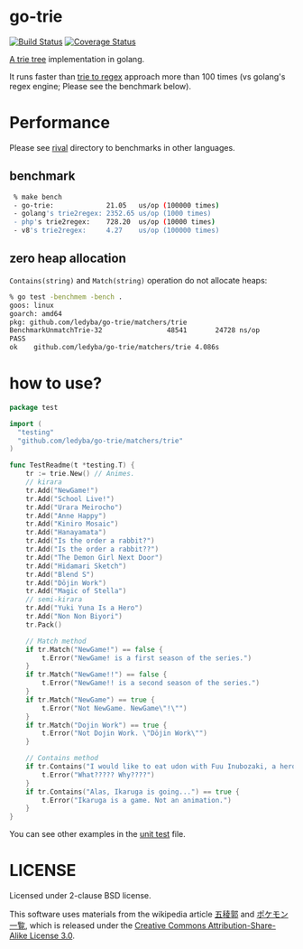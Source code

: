 # go-trie

[![Build Status](https://travis-ci.org/ledyba/go-trie.svg?branch=master)](https://travis-ci.org/ledyba/go-trie)
[![Coverage Status](https://coveralls.io/repos/github/ledyba/go-trie/badge.svg?branch=master)](https://coveralls.io/github/ledyba/go-trie?branch=master)

[A trie tree](https://en.wikipedia.org/wiki/Trie) implementation in golang.

It runs faster than [trie to regex](http://google.com/search?q=trie+2+regex) approach more than 100 times (vs golang's regex engine; Please see the benchmark below).

# Performance

Please see [rival](https://github.com/ledyba/go-trie/tree/master/_rivals) directory to benchmarks in other languages.

## benchmark

```bash
 % make bench
 - go-trie:             21.05   us/op (100000 times)
 - golang's trie2regex: 2352.65 us/op (1000 times)
 - php's trie2regex:    728.20  us/op (10000 times)
 - v8's trie2regex:     4.27    us/op (100000 times)

```

## zero heap allocation

`Contains(string)` and `Match(string)` operation do not allocate heaps:

```bash
% go test -benchmem -bench .
goos: linux
goarch: amd64
pkg: github.com/ledyba/go-trie/matchers/trie
BenchmarkUnmatchTrie-32                48541       24728 ns/op         0 B/op        0 allocs/op
PASS
ok    github.com/ledyba/go-trie/matchers/trie 4.086s

```

# how to use?

```go
package test

import (
  "testing"
  "github.com/ledyba/go-trie/matchers/trie"
)

func TestReadme(t *testing.T) {
	tr := trie.New() // Animes.
	// kirara
	tr.Add("NewGame!")
	tr.Add("School Live!")
	tr.Add("Urara Meirocho")
	tr.Add("Anne Happy")
	tr.Add("Kiniro Mosaic")
	tr.Add("Hanayamata")
	tr.Add("Is the order a rabbit?")
	tr.Add("Is the order a rabbit??")
	tr.Add("The Demon Girl Next Door")
	tr.Add("Hidamari Sketch")
	tr.Add("Blend S")
	tr.Add("Dōjin Work")
	tr.Add("Magic of Stella")
	// semi-kirara
	tr.Add("Yuki Yuna Is a Hero")
	tr.Add("Non Non Biyori")
	tr.Pack()

	// Match method 
	if tr.Match("NewGame!") == false {
		t.Error("NewGame! is a first season of the series.")
	}
	if tr.Match("NewGame!!") == false {
		t.Error("NewGame!! is a second season of the series.")
	}
	if tr.Match("NewGame") == true {
		t.Error("Not NewGame. NewGame\"!\"")
	}
	if tr.Match("Dojin Work") == true {
		t.Error("Not Dojin Work. \"Dōjin Work\"")
	}

	// Contains method
	if tr.Contains("I would like to eat udon with Fuu Inubozaki, a hero in \"Yuki Yuna Is a Hero\".") == false {
		t.Error("What????? Why????")
	}
	if tr.Contains("Alas, Ikaruga is going...") == true {
		t.Error("Ikaruga is a game. Not an animation.")
	}
}

```

You can see other examples in the [unit test](https://github.com/ledyba/go-trie/blob/master/matchers/trie/trie_test.go) file.

# LICENSE

Licensed under 2-clause BSD license.

This software uses materials from the wikipedia article [五稜郭](https://ja.wikipedia.org/wiki/%E4%BA%94%E7%A8%9C%E9%83%AD) and [ポケモン一覧](https://ja.wikipedia.org/wiki/%E3%83%9D%E3%82%B1%E3%83%A2%E3%83%B3%E4%B8%80%E8%A6%A7), which is released under the <a href="https://creativecommons.org/licenses/by-sa/3.0/">Creative Commons Attribution-Share-Alike License 3.0</a>.
